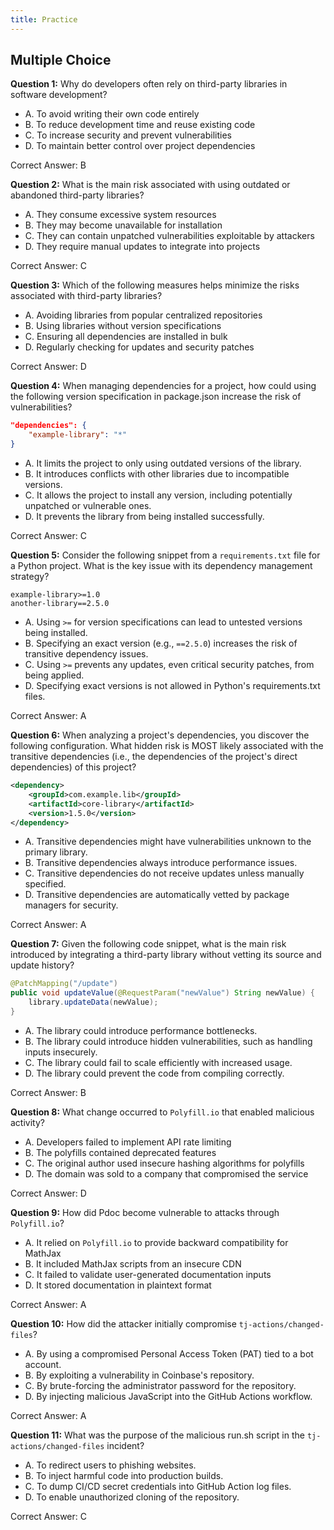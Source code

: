 ```yaml
---
title: Practice
---
```


## Multiple Choice

**Question 1:** Why do developers often rely on third-party libraries in software development?

- A. To avoid writing their own code entirely
- B. To reduce development time and reuse existing code
- C. To increase security and prevent vulnerabilities
- D. To maintain better control over project dependencies

Correct Answer: B

**Question 2:** What is the main risk associated with using outdated or abandoned third-party libraries?

- A. They consume excessive system resources
- B. They may become unavailable for installation
- C. They can contain unpatched vulnerabilities exploitable by attackers
- D. They require manual updates to integrate into projects

Correct Answer: C

**Question 3:** Which of the following measures helps minimize the risks associated with third-party libraries?

- A. Avoiding libraries from popular centralized repositories
- B. Using libraries without version specifications
- C. Ensuring all dependencies are installed in bulk
- D. Regularly checking for updates and security patches

Correct Answer: D

**Question 4:** When managing dependencies for a project, how could using the following version specification in package.json increase the risk of vulnerabilities?

```json
"dependencies": {
    "example-library": "*"
}
```

- A. It limits the project to only using outdated versions of the library.
- B. It introduces conflicts with other libraries due to incompatible versions.
- C. It allows the project to install any version, including potentially unpatched or vulnerable ones.
- D. It prevents the library from being installed successfully.

Correct Answer: C

**Question 5:** Consider the following snippet from a `requirements.txt` file for a Python project. What is the key issue with its dependency management strategy?

```text
example-library>=1.0
another-library==2.5.0
```

- A. Using `>=` for version specifications can lead to untested versions being installed.
- B. Specifying an exact version (e.g., `==2.5.0`) increases the risk of transitive dependency issues.
- C. Using `>=` prevents any updates, even critical security patches, from being applied.
- D. Specifying exact versions is not allowed in Python's requirements.txt files.

Correct Answer: A

**Question 6:** When analyzing a project's dependencies, you discover the following configuration. What hidden risk is MOST likely associated with the transitive dependencies (i.e., the dependencies of the project's direct dependencies) of this project?

```xml
<dependency>
    <groupId>com.example.lib</groupId>
    <artifactId>core-library</artifactId>
    <version>1.5.0</version>
</dependency>
```

- A. Transitive dependencies might have vulnerabilities unknown to the primary library.
- B. Transitive dependencies always introduce performance issues.
- C. Transitive dependencies do not receive updates unless manually specified.
- D. Transitive dependencies are automatically vetted by package managers for security.

Correct Answer: A

**Question 7:** Given the following code snippet, what is the main risk introduced by integrating a third-party library without vetting its source and update history?

```java
@PatchMapping("/update")
public void updateValue(@RequestParam("newValue") String newValue) {
    library.updateData(newValue);
}
```

- A. The library could introduce performance bottlenecks.
- B. The library could introduce hidden vulnerabilities, such as handling inputs insecurely.
- C. The library could fail to scale efficiently with increased usage.
- D. The library could prevent the code from compiling correctly.

Correct Answer: B

**Question 8:** What change occurred to `Polyfill.io` that enabled malicious activity?

- A. Developers failed to implement API rate limiting
- B. The polyfills contained deprecated features
- C. The original author used insecure hashing algorithms for polyfills
- D. The domain was sold to a company that compromised the service

Correct Answer: D

**Question 9:** How did Pdoc become vulnerable to attacks through `Polyfill.io`?

- A. It relied on `Polyfill.io` to provide backward compatibility for MathJax
- B. It included MathJax scripts from an insecure CDN
- C. It failed to validate user-generated documentation inputs
- D. It stored documentation in plaintext format

Correct Answer: A

**Question 10:** How did the attacker initially compromise `tj-actions/changed-files`?

- A. By using a compromised Personal Access Token (PAT) tied to a bot account.
- B. By exploiting a vulnerability in Coinbase's repository.
- C. By brute-forcing the administrator password for the repository.
- D. By injecting malicious JavaScript into the GitHub Actions workflow.

Correct Answer: A

**Question 11:** What was the purpose of the malicious run.sh script in the `tj-actions/changed-files` incident?

- A. To redirect users to phishing websites.
- B. To inject harmful code into production builds.
- C. To dump CI/CD secret credentials into GitHub Action log files.
- D. To enable unauthorized cloning of the repository.

Correct Answer: C
